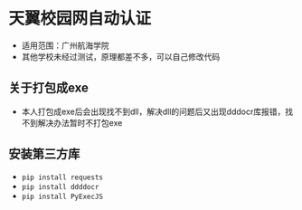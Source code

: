 # 天翼校园网自动认证
- 适用范围：广州航海学院
- 其他学校未经过测试，原理都差不多，可以自己修改代码
## 关于打包成exe
- 本人打包成exe后会出现找不到dll，解决dll的问题后又出现dddocr库报错，找不到解决办法暂时不打包exe
## 安装第三方库
- `pip install requests`
- `pip install ddddocr`
- `pip install PyExecJS`
